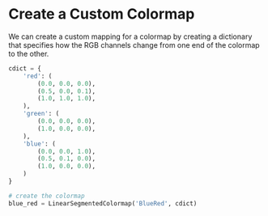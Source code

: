 # Create a Custom Colormap

We can create a custom mapping for a colormap by creating a dictionary that specifies how the RGB channels change from one end of the colormap to the other.

```python
cdict = {
    'red': (
        (0.0, 0.0, 0.0),
        (0.5, 0.0, 0.1),
        (1.0, 1.0, 1.0),
    ),
    'green': (
        (0.0, 0.0, 0.0),
        (1.0, 0.0, 0.0),
    ),
    'blue': (
        (0.0, 0.0, 1.0),
        (0.5, 0.1, 0.0),
        (1.0, 0.0, 0.0),
    )
}

# create the colormap
blue_red = LinearSegmentedColormap('BlueRed', cdict)
```
